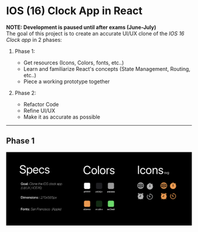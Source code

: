# IOS (16) Clock App in React 

**NOTE: Development is paused until after exams (June-July)**
<br/>
The goal of this project is to create an accurate UI/UX clone of the *IOS 16 Clock app* in 2 phases:


1. Phase 1: 
    * Get resources (Icons, Colors, fonts, etc..)
    * Learn and familiarize React's concepts (State Management, Routing, etc..)
    * Piece a working prototype together 


2. Phase 2:
    * Refactor Code
    * Refine UI/UX
    * Make it as accurate as possible

---
Phase 1   
---
 
![rsc](resources.png)
